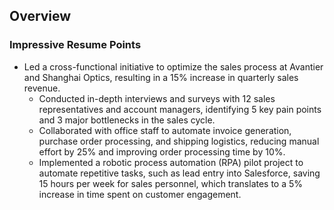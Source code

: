 ## Overview

### Impressive Resume Points
- Led a cross-functional initiative to optimize the sales process at Avantier and Shanghai Optics, resulting in a 15% increase in quarterly sales revenue.
  - Conducted in-depth interviews and surveys with 12 sales representatives and account managers, identifying 5 key pain points and 3 major bottlenecks in the sales cycle.
  - Collaborated with office staff to automate invoice generation, purchase order processing, and shipping logistics, reducing manual effort by 25% and improving order processing time by 10%.
  - Implemented a robotic process automation (RPA) pilot project to automate repetitive tasks, such as lead entry into Salesforce, saving 15 hours per week for sales personnel, which translates to a 5% increase in time spent on customer engagement.
